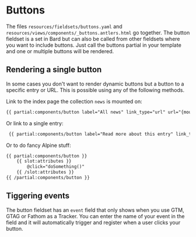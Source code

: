 # Buttons

The files `resources/fieldsets/buttons.yaml` and `resources/views/components/_buttons.antlers.html` go together. The button fieldset is a set in Bard but can also be called from other fieldsets where you want to include buttons. Just call the buttons partial in your template and one or multiple buttons will be rendered.

## Rendering a single button

In some cases you don't want to render dynamic buttons but a button to a specific entry or URL. This is possible using any of the following methods.

Link to the index page the collection `news` is mounted on:
```html
{{ partial:components/button label="All news" link_type="url" url="{mount_url:news}" }}
```

Or link to a single entry:
```html
 {{ partial:components/button label="Read more about this entry" link_type="entry" :entry="entry" }}
```

Or to do fancy Alpine stuff:
```html
{{ partial:components/button }}
    {{ slot:attributes }}
        @click="doSomething()"
    {{ /slot:attributes }}
{{ /partial:components/button }}
```

## Tiggering events

The button fieldset has an `event` field that only shows when you use GTM, GTAG or Fathom as a Tracker. You can enter the name of your event in the field and it will automatically trigger and register when a user clicks your button.
